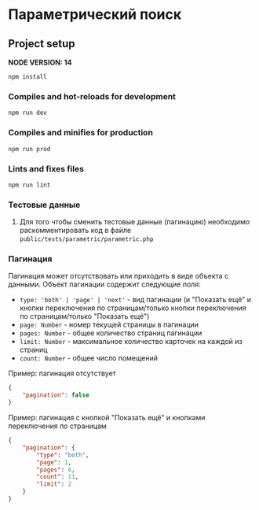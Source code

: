 # Параметрический поиск

## Project setup
**NODE VERSION: 14**
```
npm install
```

### Compiles and hot-reloads for development
```
npm run dev
```

### Compiles and minifies for production
```
npm run prod
```


### Lints and fixes files
```
npm run lint
```

### Тестовые данные

1. Для того чтобы сменить тестовые данные (пагинацию) необходимо раскомментировать код в файле `public/tests/parametric/parametric.php` 

### Пагинация

Пагинация может отсутствовать или приходить в виде объекта с данными.
Объект пагинации содержит следующие поля:
* `type: 'both' | 'page' | 'next'` - вид пагинации (и "Показать ещё" и кнопки переключения по страницам/только кнопки переключения по страницам/только "Показать ещё")
* `page: Number` - номер текущей страницы в пагинации
* `pages: Number` - общее количество страниц пагинации
* `limit: Number` - максимальное количество карточек на каждой из страниц
* `count: Number` - общее число помещений

Пример: пагинация отсутствует

```json
{
    "pagination": false
}
```

Пример: пагинация с кнопкой "Показать ещё" и кнопками переключения по страницам

```json
{
    "pagination": {
        "type": "both",
        "page": 1,
        "pages": 6,
        "count": 11,
        "limit": 2
    }
}
```
